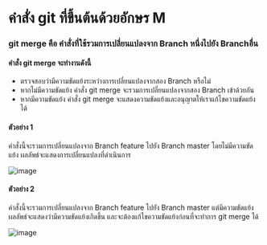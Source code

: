 # คำสั่ง git ที่ขึ้นต้นด้วยอักษร M
### git merge คือ คำสั่งที่ใช้รวมการเปลี่ยนแปลงจาก Branch หนึ่งไปยัง Branchอื่น
#### คำสั่ง git merge จะทำงานดังนี้
  - ตรวจสอบว่ามีความขัดแย้งระหว่างการเปลี่ยนแปลงจากสอง Branch หรือไม่
  - หากไม่มีความขัดแย้ง คำสั่ง git merge จะรวมการเปลี่ยนแปลงจากสอง Branch เข้าด้วยกัน
  - หากมีความขัดแย้ง คำสั่ง git merge จะแสดงความขัดแย้งและอนุญาตให้เราแก้ไขความขัดแย้งได้
#### ตัวอย่าง 1
คำสั่งนี้จะรวมการเปลี่ยนแปลงจาก Branch feature ไปยัง Branch master โดยไม่มีความขัดแย้ง ผลลัพธ์จะแสดงการเปลี่ยนแปลงที่ดำเนินการ

![image](https://github.com/KanyakornPuengmon/Git_A-Z_Mission_65030018/assets/144195697/102b32a6-e5db-40c4-be49-40d6b620719c)

#### ตัวอย่าง 2
คำสั่งนี้จะรวมการเปลี่ยนแปลงจาก Branch feature ไปยัง Branch master แต่มีความขัดแย้ง ผลลัพธ์จะแสดงว่ามีความขัดแย้งเกิดขึ้น และจะต้องแก้ไขความขัดแย้งก่อนที่จะทำการ git merge ได้

![image](https://github.com/KanyakornPuengmon/Git_A-Z_Mission_65030018/assets/144195697/bf384b6c-9f0a-4f0c-a4f5-2721c72943dd)




